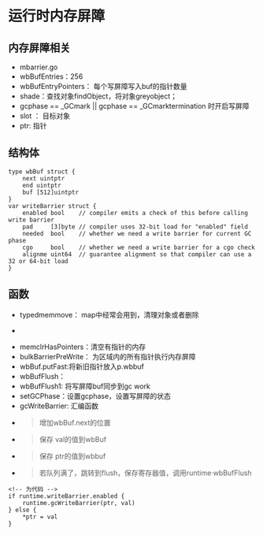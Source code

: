 # 运行时内存屏障
## 内存屏障相关
- mbarrier.go
- wbBufEntries：256
- wbBufEntryPointers： 每个写屏障写入buf的指针数量
- shade：查找对象findObject，将对象greyobject；
- gcphase == _GCmark || gcphase == _GCmarktermination 时开启写屏障
- slot ： 目标对象
- ptr: 指针

## 结构体
```
type wbBuf struct {
	next uintptr
	end uintptr
	buf [512]uintptr
}
var writeBarrier struct {
	enabled bool    // compiler emits a check of this before calling write barrier
	pad     [3]byte // compiler uses 32-bit load for "enabled" field
	needed  bool    // whether we need a write barrier for current GC phase
	cgo     bool    // whether we need a write barrier for a cgo check
	alignme uint64  // guarantee alignment so that compiler can use a 32 or 64-bit load
}

```

## 函数
- typedmemmove： map中经常会用到，清理对象或者删除
- > 
- memclrHasPointers：清空有指针的内存
- bulkBarrierPreWrite： 为区域内的所有指针执行内存屏障
- wbBuf.putFast:将新旧指针放入p.wbbuf
- wbBufFlush：
- wbBufFlush1: 将写屏障buf同步到gc work 
- setGCPhase：设置gcphase，设置写屏障的状态
- gcWriteBarrier: 汇编函数
- > 增加wbBuf.next的位置
- > 保存 val的值到wbBuf
- > 保存 ptr的值到wbbuf
- > 若队列满了，跳转到flush，保存寄存器值，调用runtime·wbBufFlush
```
<!-- 为代码 -->
if runtime.writeBarrier.enabled {
    runtime.gcWriteBarrier(ptr, val)
} else {
    *ptr = val
}
```
